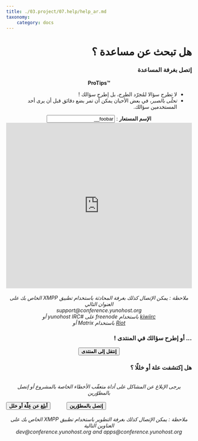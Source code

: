 ```yaml
---
title: ./03.project/07.help/help_ar.md
taxonomy:
    category: docs
---
```

# <div dir=rtl>هل تبحث عن مساعدة ؟</div>

<h3 dir="rtl">إتصل بغرفة المساعدة</h3>
<center>
<div class="alert alert-info" markdown="1" style="max-width:700px;">
<strong>ProTips™</strong>
<ul dir="rtl" style="text-align:right;">
<li>لا تطرح سؤالا لمُجرّد الطرح، بل إطرح سؤالك !</li>
<li><em>تحلّى بالصبر</em>، في بعض الأحيان يمكن أن تمر بضع دقائق قبل أن يرى أحد المستخدمين سؤالك.</li>
</ul>
</div>
<div dir="rtl"><strong>الإسم المستعار</strong> : <input id="nickname" value="foobar__" type="text">
</div>

<iframe src="https://kiwiirc.com/client/irc.freenode.org:+6697/?nick=foobar|?&theme=mini#yunohost" style="border:0; width:100%; height:450px;"></iframe>

</br>
</br>
<div dir="rtl">
<em>ملاحظة : يمكن الإتصال كذلك بغرفة المحادثة باستخدام تطبيق XMPP الخاص بك على العنوان التالي </br>
support@conference.yunohost.org </br>
<a target="_blank" href="https://kiwiirc.com/client/irc.freenode.org:+6697/?nick=foobar|?&theme=mini#yunohost">kiwiirc</a>  باستخدام   freenode على #yunohost IRC أو </br>
<a target="_blank" href="https://riot.im/app/#/room/#yunohost:matrix.org">Riot</a> باستخدام Matrix أو </br>
</em>
</div>
</center>

<h3 dir="rtl">... أو إطرح سؤالك في المنتدى !</h3>

<div dir="rtl">
<center>
<button id="goForum" type="button" class="btn btn-success" style="font-weight:bold;">
            <span class="glyphicon glyphicon-comment"></span> إنتقل إلى المنتدى
          </button>
</center>

<h3>هل إكتشفت علة أو خللًا ؟</h3>

<center>
<br>
<em>يرجى الإبلاغ عن المشاكل على أداة متعقّب الأخطاء الخاصة بالمشروع أو إتصل بالمطوّرين</em><br><br>
</div>
<button id="goBugtracker" type="button" class="btn btn-warning" style="font-weight:bold;">
            <span class="glyphicon glyphicon-exclamation-sign"></span> أبلِغ عن عِلّة أو خلل
          </button>
<button id="goDevroom" type="button" class="btn btn-warning" style="font-weight:bold; margin-left:40px">
            <span class="glyphicon glyphicon-comment"></span> إتصل بالمطوّرين
          </button>
</center>
</br>
</br>
<center>
<div dir="rtl">
<em>ملاحظة : يمكن الإتصال كذلك بغرفة التطوير باستخدام تطبيق XMPP الخاص بك على العناوين التالية </br>
dev@conference.yunohost.org and apps@conference.yunohost.org</em>
</center>

<script>
document.getElementById("goForum").onclick = function() {
    window.location.href = "https://forum.yunohost.org/latest";
}
document.getElementById("goBugtracker").onclick = function() {
    window.location.href = "https://github.com/yunohost/issues/issues";
}
document.getElementById("goDevroom").onclick = function() {
    window.location.href = "https://kiwiirc.com/client/irc.freenode.net/yunohost-dev";
}
</script>

